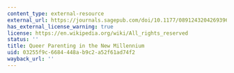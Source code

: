 ```yaml
---
content_type: external-resource
external_url: https://journals.sagepub.com/doi/10.1177/0891243204269396
has_external_license_warning: true
license: https://en.wikipedia.org/wiki/All_rights_reserved
status: ''
title: Queer Parenting in the New Millennium
uid: 03255f9c-6684-448a-b9c2-a52f61ad74f2
wayback_url: ''
---
```


